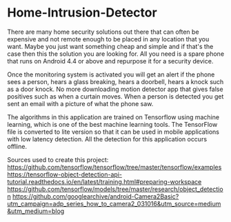 # Home-Intrusion-Detector

There are many home security solutions out there that can often be expensive and not remote enough to be placed in any location that you want.
Maybe you just want something cheap and simple and if that's the case then this the solution you are looking for.
All you need is a spare phone that runs on Android 4.4 or above and repurpose it for a security device.

Once the monitoring system is activated you will get an alert if the phone sees a person, hears a glass breaking, hears a doorbell, hears a knock such as a door knock.
No more downloading motion detector app that gives false positives such as when a curtain moves. When a person is detected you get sent an email with a picture of what the phone saw.

The algorithms in this application are trained on Tensorflow using machine learning, which is one of the best machine learning tools.
The TensorFlow file is converted to lite version so that it can be used in mobile applications with low latency detection.
All the detection for this application occurs offline.

Sources used to create this project:
https://github.com/tensorflow/tensorflow/tree/master/tensorflow/examples
https://tensorflow-object-detection-api-tutorial.readthedocs.io/en/latest/training.html#preparing-workspace
https://github.com/tensorflow/models/tree/master/research/object_detection
https://github.com/googlearchive/android-Camera2Basic?utm_campaign=adp_series_how_to_camera2_031016&utm_source=medium&utm_medium=blog
